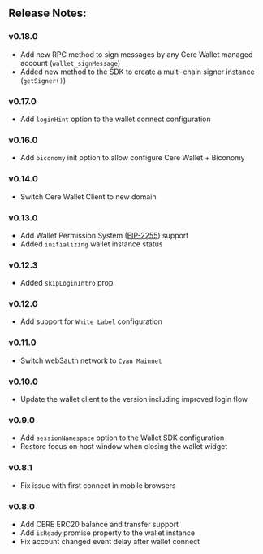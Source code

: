 ## Release Notes:

### v0.18.0

- Add new RPC method to sign messages by any Cere Wallet managed account (`wallet_signMessage`)
- Added new method to the SDK to create a multi-chain signer instance (`getSigner()`)

### v0.17.0

- Add `loginHint` option to the wallet connect configuration

### v0.16.0

- Add `biconomy` init option to allow configure Cere Wallet + Biconomy

### v0.14.0

- Switch Cere Wallet Client to new domain

### v0.13.0

- Add Wallet Permission System ([EIP-2255](https://eips.ethereum.org/EIPS/eip-2255)) support
- Added `initializing` wallet instance status

### v0.12.3

- Added `skipLoginIntro` prop

### v0.12.0

- Add support for `White Label` configuration

### v0.11.0

- Switch web3auth network to `Cyan Mainnet`

### v0.10.0

- Update the wallet client to the version including improved login flow

### v0.9.0

- Add `sessionNamespace` option to the Wallet SDK configuration
- Restore focus on host window when closing the wallet widget

### v0.8.1

- Fix issue with first connect in mobile browsers

### v0.8.0

- Add CERE ERC20 balance and transfer support
- Add `isReady` promise property to the wallet instance
- Fix account changed event delay after wallet connect
